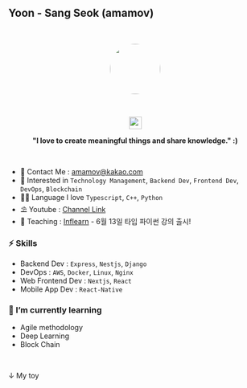 ## Yoon - Sang Seok (amamov)

<br />

 <!-- ![](https://komarev.com/ghpvc/?username=amamov&color=brightgreen)-->
<!-- > Love to team up to create valuable and meaningful software products. -->

<p align="center"><kbd><img src="https://yt3.ggpht.com/xJCgWfILpXKs-q6rGxQheDIzsC1m_MzPqEoBkZGw15Czqldlb2ZJKAnDlet3JzY9VXGatAB1ow=s600-c-k-c0x00ffffff-no-rj-rp-mo" width="100px" height="auto" style="border-radius: 50%" /></kbd></center></p>

<br />

<p align="center">
<img src="https://media.giphy.com/media/hvRJCLFzcasrR4ia7z/giphy.gif" width="25px"> 
</p>

<p align="center">
<b> "I love to create meaningful things and share knowledge." :) </b> 
</p>

<br />

<!-- - 📝 My Resume : [Link]() -->
- 📮   Contact Me : amamov@kakao.com
- 🐾   Interested in `Technology Management`, `Backend Dev`, `Frontend Dev`, `DevOps`, `Blockchain`
- 🏴‍☠️   Language I love `Typescript`, `C++`, `Python`
- ⛱   Youtube : [Channel Link](https://www.youtube.com/channel/UCZF5F4FY5vKOqW24YJ_XklQ)
- 🎩   Teaching : [Inflearn](https://www.inflearn.com/users/@amamov) - 6월 13일 타입 파이썬 강의 출시!

<!-- <span><img height="20" src="https://raw.githubusercontent.com/github/explore/80688e429a7d4ef2fca1e82350fe8e3517d3494d/topics/typescript/typescript.png"></span>
<span><img height="20" src="https://raw.githubusercontent.com/github/explore/80688e429a7d4ef2fca1e82350fe8e3517d3494d/topics/cpp/cpp.png"></span>
<span><img height="20" src="https://raw.githubusercontent.com/github/explore/80688e429a7d4ef2fca1e82350fe8e3517d3494d/topics/python/python.png"></span> -->



<!--
### ⛏ Main Language

- **Python**, **C lang**,  <b>Javascript(ES6)</b>, ...
-->
<!-- [![amamov's github stats](https://github-readme-stats.vercel.app/api?username=amamov&show_icons=true&theme=dark)](https://github.com/anuraghazra/github-readme-stats) -->


<!-- [![Top Langs](https://github-readme-stats.vercel.app/api/top-langs/?username=amamov&langs_count=8)](https://github.com/anuraghazra/github-readme-stats) -->

<!-- [![Top Langs](https://github-readme-stats.vercel.app/api/top-langs/?username=amamov&layout=compact)](https://github.com/anuraghazra/github-readme-stats) -->

### ⚡️ Skills

- Backend Dev : `Express`, `Nestjs`, `Django`
- DevOps : `AWS`, `Docker`, `Linux`, `Nginx`
- Web Frontend Dev : `Nextjs`, `React`
- Mobile App Dev : `React-Native`
 

### 🌱 I’m currently learning

- Agile methodology
- Deep Learning
- Block Chain

<br>

↓ My toy
